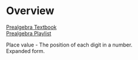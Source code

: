 # Overview

[Prealgebra Textbook](https://www.redwoods.edu/Portals/121/PreAlgText/Prealgebra.pdf?ver=2016-02-09-153714-077)  
[Prealgebra Playlist](https://www.youtube.com/playlist?list=PL7D04E9B9C4C01309)  

Place value - The position of each digit in a number.  
Expanded form.  
